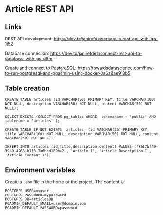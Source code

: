 # Article REST API

## Links

REST API development: https://dev.to/janirefdez/create-a-rest-api-with-go-1j52

Database connection: https://dev.to/janirefdez/connect-rest-api-to-database-with-go-d8m

Create and connect to PostgreSQL: https://towardsdatascience.com/how-to-run-postgresql-and-pgadmin-using-docker-3a6a8ae918b5

## Table creation

```
CREATE TABLE articles (id VARCHAR(36) PRIMARY KEY, title VARCHAR(100) NOT NULL, description VARCHAR(50) NOT NULL, content VARCHAR(50) NOT NULL);

SELECT EXISTS (SELECT FROM pg_tables WHERE  schemaname = 'public' AND tablename = 'articles' );

CREATE TABLE IF NOT EXISTS  articles  (id VARCHAR(36) PRIMARY KEY, title VARCHAR(100) NOT NULL, description VARCHAR(50) NOT NULL, content VARCHAR(50) NOT NULL);

INSERT INTO articles (id,title,description,content) VALUES ('8617bf49-39a9-4268-b113-7b6bcd189ba2', 'Article 1', 'Article Description 1', 'Article Content 1');
```

## Environment variables

Create a `.env` file in the home of the project. The content is:
```
POSTGRES_USER=myuser
POSTGRES_PASSWORD=mypassword
POSTGRES_DB=articlesDB
PGADMIN_DEFAULT_EMAIL=user@domain.com
PGADMIN_DEFAULT_PASSWORD=password
```